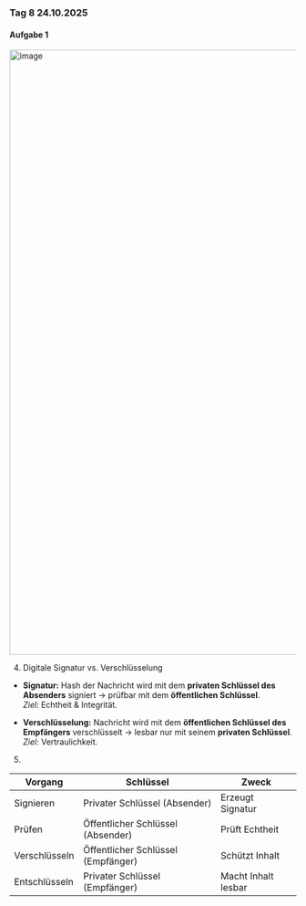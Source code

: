 ### Tag 8 24.10.2025

#### Aufgabe 1

<img width="1761" height="1061" alt="image" src="https://github.com/user-attachments/assets/5acfcacb-5c75-4b02-a550-9dac9a8cf7a1" />

4.  Digitale Signatur vs. Verschlüsselung

- **Signatur:** Hash der Nachricht wird mit dem **privaten Schlüssel des Absenders** signiert → prüfbar mit dem **öffentlichen Schlüssel**.  
  *Ziel:* Echtheit & Integrität.

- **Verschlüsselung:** Nachricht wird mit dem **öffentlichen Schlüssel des Empfängers** verschlüsselt → lesbar nur mit seinem **privaten Schlüssel**.  
  *Ziel:* Vertraulichkeit.

5.

| Vorgang | Schlüssel | Zweck |
|----------|------------|-------|
| Signieren | Privater Schlüssel (Absender) | Erzeugt Signatur |
| Prüfen | Öffentlicher Schlüssel (Absender) | Prüft Echtheit |
| Verschlüsseln | Öffentlicher Schlüssel (Empfänger) | Schützt Inhalt |
| Entschlüsseln | Privater Schlüssel (Empfänger) | Macht Inhalt lesbar |


